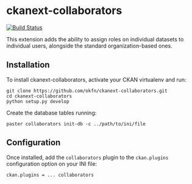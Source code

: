# ckanext-collaborators

[![Build Status](https://travis-ci.org/okfn/ckanext-collaborators.svg?branch=master)](https://travis-ci.org/okfn/ckanext-collaborators)

This extension adds the ability to assign roles on individual datasets to individual users, alongside the standard organization-based ones.

## Installation

To install ckanext-collaborators, activate your CKAN virtualenv and run:

    git clone https://github.com/okfn/ckanext-collaborators.git
    cd ckanext-collaborators
    python setup.py develop

Create the database tables running:

    paster collaborators init-db -c ../path/to/ini/file


## Configuration

Once installed, add the `collaborators` plugin to the `ckan.plugins` configuration option on your INI file:

    ckan.plugins = ... collaborators

